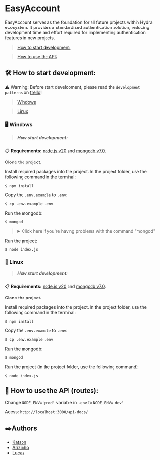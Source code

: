 # EasyAccount

EasyAccount serves as the foundation for all future projects within Hydra ecosystem. It provides a standardized authentication solution, reducing development time and effort required for implementing authentication features in new projects.

> [How to start development:](#dev)

> [How to use the API:](#routes)

<a name="dev"></a>
## 🛠️ How to start development:

⚠️ Warning: Before start development, please read the `development patterns` on [trello](https://trello.com/b/R1QyP0ea/hydra)!

> [Windows](#windows)

> [Linux](#linux)


<a name="windows"></a>
### 🖥 Windows
> ##### How start development:
📋 **Requirements:**
[node.js v20](https://nodejs.org/en/download/) and [mongodb v7.0](https://fastdl.mongodb.org/windows/mongodb-windows-x86_64-7.0.5-signed.msi).

Clone the project.

Install required packages into the project. In the project folder, use the following command in the terminal:

  ```
$ npm install
  ```

Copy the `.env.example` to `.env`:
  ```
$ cp .env.example .env
  ```

Run the mongodb:

  ```
$ mongod
  ```
<blockquote> 
<details>
  <summary> Click here if you're having problems with the command "mongod" </summary>
  <blockquote> 
   
    Reinstall MongoDB as usual and wait until Compass appears. If it doesn't, uninstall and reinstall. 
    Copy the installation path; we'll need it.
    Open a command prompt (cmd.exe) as an administrator.
    Type: cd C:\
    Then: md "\data\db"
    After that: "C:\Program Files\MongoDB\Server\4.2\bin\mongod.exe" --dbpath="c:\data\db"
    Press "CTRL+C" and close cmd.exe.
    Copy the installation path up to the "bin" folder, for example: C:\Program Files\MongoDB\Server\YOUR_MONGODB_VERSION\bin
    Go to system properties and add to the system environment variables (search on Google) in "PATH":
    Double-click on PATH in "System Environment Variables".
    Click on "New"
    Paste the copied path and click OK.
 </blockquote>
</details>
</blockquote>

Run the project:

  ```
$ node index.js
  ```

<a name="linux"></a>
### 🐧 Linux
> #####  How start development:
📋 **Requirements:**  [node.js v20](https://nodejs.org/en/download/) and [mongodb v7.0](https://www.mongodb.com/try/download/community).

Clone the project.

Install required packages into the project. In the project folder, use the following command in the terminal:

  ```
$ npm install
  ```

Copy the `.env.example` to `.env`:
  ```
$ cp .env.example .env
  ```

Run the mongodb:

  ```
$ mongod
  ```

Run the project (in the project folder, use the following command):

  ```
$ node index.js
  ```

<a name="routes"></a>
## 🚀 How to use the API (routes):

Change `NODE_ENV='prod'` variable in `.env` to  `NODE_ENV='dev'`

Acess: `http://localhost:3000/api-docs/`


## ✒️Authors
- [Katson](https://github.com/katson1)
- [Arizinho](https://github.com/arimateia98)
- [Lucas](https://github.com/lucasjarrier)
